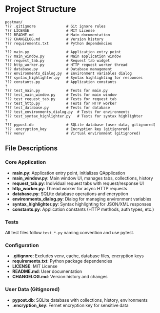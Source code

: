 # Project Structure

```
postman/
??? .gitignore              # Git ignore rules
??? LICENSE                 # MIT License
??? README.md               # Main documentation
??? CHANGELOG.md            # Version history
??? requirements.txt        # Python dependencies
?
??? main.py                 # Application entry point
??? main_window.py          # Main application window
??? request_tab.py          # Request tab widget
??? http_worker.py          # HTTP request worker thread
??? database.py             # Database management
??? environments_dialog.py  # Environment variables dialog
??? syntax_highlighter.py   # Syntax highlighting for responses
??? constants.py            # Application constants
?
??? test_main.py            # Tests for main.py
??? test_main_window.py     # Tests for main window
??? test_request_tab.py     # Tests for request tab
??? test_http.py            # Tests for HTTP worker
??? test_database.py        # Tests for database
??? test_environments_dialog.py  # Tests for environments
??? test_syntax_highlighter.py   # Tests for syntax highlighter
?
??? pypost.db               # SQLite database (user data, gitignored)
??? .encryption_key         # Encryption key (gitignored)
??? venv/                   # Virtual environment (gitignored)
```

## File Descriptions

### Core Application
- **main.py**: Application entry point, initializes QApplication
- **main_window.py**: Main window UI, manages tabs, collections, history
- **request_tab.py**: Individual request tabs with request/response UI
- **http_worker.py**: Thread worker for async HTTP requests
- **database.py**: SQLite database operations and encryption
- **environments_dialog.py**: Dialog for managing environment variables
- **syntax_highlighter.py**: Syntax highlighting for JSON/XML responses
- **constants.py**: Application constants (HTTP methods, auth types, etc.)

### Tests
All test files follow `test_*.py` naming convention and use pytest.

### Configuration
- **.gitignore**: Excludes venv, cache, database files, encryption keys
- **requirements.txt**: Python package dependencies
- **LICENSE**: MIT License
- **README.md**: User documentation
- **CHANGELOG.md**: Version history and changes

### User Data (Gitignored)
- **pypost.db**: SQLite database with collections, history, environments
- **.encryption_key**: Fernet encryption key for sensitive data
